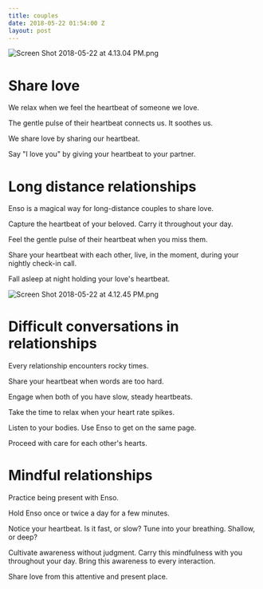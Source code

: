 ```yaml
---
title: couples
date: 2018-05-22 01:54:00 Z
layout: post
---
```


![Screen Shot 2018-05-22 at 4.13.04 PM.png](/uploads/Screen%20Shot%202018-05-22%20at%204.13.04%20PM.png)

# Share love

We relax when we feel the heartbeat of someone we love. 

The gentle pulse of their heartbeat connects us. It soothes us.

We share love by sharing our heartbeat. 

Say "I love you" by giving your heartbeat to your partner.

# Long distance relationships  

Enso is a magical way for long-distance couples to share love. 

Capture the heartbeat of your beloved. Carry it throughout your day.

Feel the gentle pulse of their heartbeat when you miss them. 

Share your heartbeat with each other, live, in the moment, during your nightly check-in call. 

Fall asleep at night holding your love's heartbeat.

![Screen Shot 2018-05-22 at 4.12.45 PM.png](/uploads/Screen%20Shot%202018-05-22%20at%204.12.45%20PM.png)

# Difficult conversations in relationships

Every relationship encounters rocky times. 

Share your heartbeat when words are too hard.

Engage when both of you have slow, steady heartbeats. 

Take the time to relax when your heart rate spikes. 

Listen to your bodies. Use Enso to get on the same page. 

Proceed with care for each other's hearts.

# Mindful relationships 

Practice being present with Enso.

Hold Enso once or twice a day for a few minutes. 

Notice your heartbeat. Is it fast, or slow? Tune into your breathing. Shallow, or deep?

Cultivate awareness without judgment. Carry this mindfulness with you throughout your day. Bring this awareness to every interaction.  

Share love from this attentive and present place. 